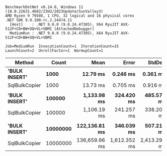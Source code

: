```

BenchmarkDotNet v0.14.0, Windows 11 (10.0.22631.4602/23H2/2023Update/SunValley3)
AMD Ryzen 9 7950X, 1 CPU, 32 logical and 16 physical cores
.NET SDK 9.0.100-rc.2.24474.11
  [Host]    : .NET 9.0.0 (9.0.24.47305), X64 RyuJIT AVX-512F+CD+BW+DQ+VL+VBMI [AttachedDebugger]
  MediumRun : .NET 9.0.0 (9.0.24.47305), X64 RyuJIT AVX-512F+CD+BW+DQ+VL+VBMI

Job=MediumRun  InvocationCount=1  IterationCount=15  
LaunchCount=2  UnrollFactor=1  WarmupCount=1  

```
| Method        | Count    | Mean          | Error        | StdDev       | Median        | Ratio | RatioSD | Gen0         | Gen1      | Allocated      | Alloc Ratio  |
|-------------- |--------- |--------------:|-------------:|-------------:|--------------:|------:|--------:|-------------:|----------:|---------------:|-------------:|
| **&#39;BULK INSERT&#39;** | **1000**     |      **12.79 ms** |     **0.246 ms** |     **0.361 ms** |      **12.78 ms** |  **1.00** |    **0.04** |            **-** |         **-** |        **7.16 KB** |         **1.00** |
| SqlBulkCopier | 1000     |      13.73 ms |     0.705 ms |     0.916 ms |      13.52 ms |  1.07 |    0.08 |            - |         - |     4678.21 KB |       653.01 |
|               |          |               |              |              |               |       |         |              |           |                |              |
| **&#39;BULK INSERT&#39;** | **100000**   |   **1,133.98 ms** |   **324.420 ms** |   **485.577 ms** |     **825.25 ms** |  **1.15** |    **0.62** |            **-** |         **-** |        **7.31 KB** |         **1.00** |
| SqlBulkCopier | 100000   |   1,106.19 ms |   241.257 ms |   338.208 ms |     967.26 ms |  1.12 |    0.49 |   28000.0000 |         - |   467640.77 KB |    63,950.88 |
|               |          |               |              |              |               |       |         |              |           |                |              |
| **&#39;BULK INSERT&#39;** | **10000000** | **122,136.81 ms** |   **346.039 ms** |   **507.219 ms** | **122,090.02 ms** |  **1.00** |    **0.01** |            **-** |         **-** |       **22.63 KB** |         **1.00** |
| SqlBulkCopier | 10000000 | 136,659.96 ms | 1,612.352 ms | 2,413.293 ms | 135,980.22 ms |  1.12 |    0.02 | 2827000.0000 | 8000.0000 | 46174234.03 KB | 2,040,145.65 |
